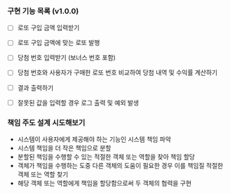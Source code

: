 ### 구현 기능 목록 (v1.0.0)
- [ ] 로또 구입 금액 입력받기
- [ ] 로또 구입 금액에 맞는 로또 발행
- [ ] 당첨 번호 입력받기 (보너스 번호 포함)
- [ ] 당첨 번호와 사용자가 구매한 로또 번호 비교하여 당첨 내역 및 수익률 계산하기
- [ ] 결과 출력하기
- [ ] 잘못된 값을 입력할 경우 로그 출력 및 예외 발생


### 책임 주도 설계 시도해보기
- 시스템이 사용자에게 제공해야 하는 기능인 시스템 책임 파악
- 시스템 책임을 더 작은 책임으로 분할
- 분할된 책임을 수행할 수 있는 적절한 객체 또는 역할을 찾아 책임 할당
- 객체가 책임을 수행하는 도중 다른 객체의 도움이 필요한 경우 이를 책임질 적절한 객체 또는 역할 찾기
- 해당 객체 또는 역할에게 책임을 할당함으로써 두 객체의 협력을 구현